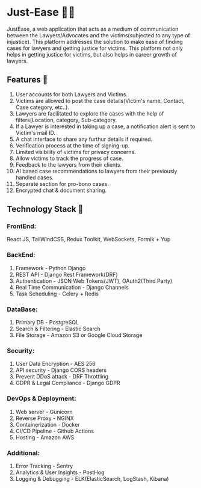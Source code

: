 # Just-Ease 🧑‍⚖️
JustEase, a web application that acts as a medium of communication between the Lawyers/Advocates and the victims(subjected to any type of injustice). This platform addresses the solution to make ease of finding cases for lawyers and getting justice for victims. This platform not only helps in getting justice for victims, but also helps in career growth of lawyers. 

## Features 📱
1. User accounts for both Lawyers and Victims.
2. Victims are allowed to post the case details(Victim's name, Contact, Case category, etc..).
3. Lawyers are facilitated to explore the cases with the help of filters(Location, category, Sub-category.
4. If a Lawyer is interested in taking up a case, a notification alert is sent to Victim's mail ID.
5. A chat interface to share any furthur details if required.
6. Verification process at the time of signing-up.
7. Limited visibility of victims for privacy concerns.
8. Allow victims to track the progress of case.
9. Feedback to the lawyers from their clients.
10. AI based case recommendations to lawyers from their previously handled cases.
11. Separate section for pro-bono cases.
12. Encrypted chat & document sharing.

## Technology Stack 🧰
### FrontEnd:
React JS, TailWindCSS, Redux Toolkit, WebSockets, Formik + Yup
### BackEnd:
1. Framework               - Python Django
2. REST API                - Django Rest Framework(DRF)
3. Authentication          - JSON Web Tokens(JWT), OAuth2(Third Party)
4. Real Time Communication - Django Channels
5. Task Scheduling         - Celery + Redis
### DataBase:
1. Primary DB - PostgreSQL
2. Search & Filtering - Elastic Search
3. File Storage - Amazon S3 or Google Cloud Storage
### Security:
1. User Data Encryption - AES 256
2. API security - Django CORS headers
3. Prevent DDoS attack - DRF Throttling
4. GDPR & Legal Compliance - Django GDPR
### DevOps & Deployment:
1. Web server - Gunicorn
2. Reverse Proxy - NGINX
3. Containerization - Docker
4. CI/CD Pipeline - Github Actions
5. Hosting - Amazon AWS
### Additional:
1. Error Tracking - Sentry
2. Analytics & User Insights - PostHog
3. Logging & Debugging - ELK(ElasticSearch, LogStash, Kibana)
